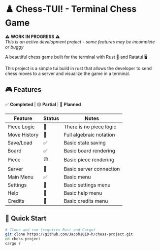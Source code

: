 # ♟️ Chess-TUI! - Terminal Chess Game

⚠️ **WORK IN PROGRESS** ⚠️  
_This is an active development project - some features may be incomplete or buggy_

A beautiful chess game built for the terminal with Rust 🦀 and Ratatui 🖥️

This project is a simple tui build in rust that allows the developer to
send chess moves to a server and visualize the game in a terminal.

## 🎮 Features

✅ **Completed** | 🟡 **Partial** | 🔴 **Planned**

| Feature      | Status | Notes                   |
| ------------ | ------ | ----------------------- |
| Piece Logic  | 🔴     | There is no piece logic |
| Move History | 🔴     | Full algebraic notation |
| Save/Load    | ✅     | Basic state saving      |
| Board        | ✅     | Basic board rendering   |
| Piece        | 🟡     | Basic piece rendering   |
| Server       | 🔴     | Basic server connection |
| Main Menu    | ✅     | Basic menu              |
| Settings     | 🔴     | Basic settings menu     |
| Help         | 🔴     | Basic help menu         |
| Credits      | 🔴     | Basic credits menu      |

## 🚀 Quick Start

```bash
# Clone and run (requires Rust and Cargo)
git clone https://github.com/Jacob1010-h/chess-project.git
cd chess-project
cargo r
```
